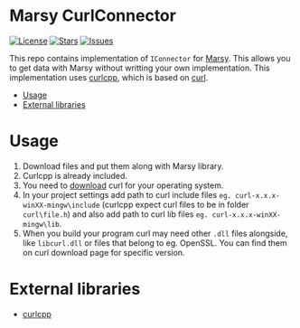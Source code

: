 # Marsy CurlConnector
[![License](https://img.shields.io/github/license/AzuxDario/Marsy-CurlConnector.svg)](https://github.com/AzuxDario/Marsy-CurlConnector/blob/master/LICENSE)
[![Stars](https://img.shields.io/github/stars/AzuxDario/Marsy-CurlConnector.svg)](https://github.com/AzuxDario/Marsy-CurlConnector/stargazers)
[![Issues](https://img.shields.io/github/issues/AzuxDario/Marsy-CurlConnector.svg)](https://github.com/AzuxDario/Marsy-CurlConnector/issues)

This repo contains implementation of `IConnector` for [Marsy](https://github.com/AzuxDario/Marsy). This allows you to get data with Marsy without writting your own implementation. This implementation uses [curlcpp](https://github.com/JosephP91/curlcpp), which is based on [curl](https://curl.haxx.se/).
 
- [Usage](#usage)
- [External libraries](#external-libraries)

# Usage
1. Download files and put them along with Marsy library.
2. Curlcpp is already included.
3. You need to [download](https://curl.haxx.se/download.html) curl for your operating system.
4. In your project settings add path to curl include files `eg. curl-x.x.x-winXX-mingw\include` (curlcpp expect curl files to be in folder `curl\file.h`) and also add path to curl lib files `eg. curl-x.x.x-winXX-mingw\lib`.
5. When you build your program curl may need other `.dll` files alongside, like `libcurl.dll` or files that belong to eg. OpenSSL. You can find them on curl download page for specific version.

# External libraries
 * [curlcpp](https://github.com/JosephP91/curlcpp)